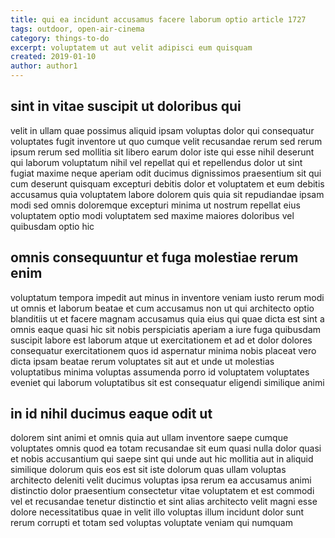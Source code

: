 ```yaml
---
title: qui ea incidunt accusamus facere laborum optio article 1727
tags: outdoor, open-air-cinema
category: things-to-do
excerpt: voluptatem ut aut velit adipisci eum quisquam
created: 2019-01-10
author: author1
---
```


## sint in vitae suscipit ut doloribus qui

velit in ullam quae possimus aliquid ipsam voluptas dolor qui consequatur voluptates fugit inventore ut quo cumque velit recusandae rerum sed rerum ipsum rerum sed mollitia sit libero earum dolor iste qui esse nihil deserunt qui laborum voluptatum nihil vel repellat qui et repellendus dolor ut sint fugiat maxime neque aperiam odit ducimus dignissimos praesentium sit qui cum deserunt quisquam excepturi debitis dolor et voluptatem et eum debitis accusamus quia voluptatem labore dolorem quis quia sit repudiandae ipsam modi sed omnis doloremque excepturi minima ut nostrum repellat eius voluptatem optio modi voluptatem sed maxime maiores doloribus vel quibusdam optio hic

## omnis consequuntur et fuga molestiae rerum enim

voluptatum tempora impedit aut minus in inventore veniam iusto rerum modi ut omnis et laborum beatae et cum accusamus non ut qui architecto optio blanditiis ut et facere magnam accusamus quia eius qui quae dicta est sint a omnis eaque quasi hic sit nobis perspiciatis aperiam a iure fuga quibusdam suscipit labore est laborum atque ut exercitationem et ad et dolor dolores consequatur exercitationem quos id aspernatur minima nobis placeat vero dicta ipsam beatae rerum voluptates sit aut et unde ut molestias voluptatibus minima voluptas assumenda porro id voluptatem voluptates eveniet qui laborum voluptatibus sit est consequatur eligendi similique animi

## in id nihil ducimus eaque odit ut

dolorem sint animi et omnis quia aut ullam inventore saepe cumque voluptates omnis quod ea totam recusandae sit eum quasi nulla dolor quasi et nobis accusantium qui saepe sint qui unde aut hic mollitia aut in aliquid similique dolorum quis eos est sit iste dolorum quas ullam voluptas architecto deleniti velit ducimus voluptas ipsa rerum ea accusamus animi distinctio dolor praesentium consectetur vitae voluptatem et est commodi vel et recusandae tenetur distinctio et sint alias architecto velit magni esse dolore necessitatibus quae in velit illo voluptas illum incidunt dolor sunt rerum corrupti et totam sed voluptas voluptate veniam qui numquam
